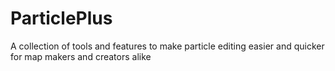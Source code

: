 # ParticlePlus

A collection of tools and features to make particle editing easier and quicker for map makers and creators alike

